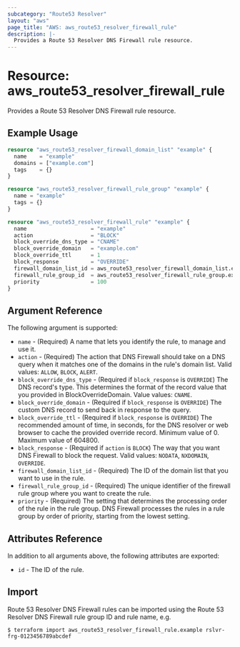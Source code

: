 ```yaml
---
subcategory: "Route53 Resolver"
layout: "aws"
page_title: "AWS: aws_route53_resolver_firewall_rule"
description: |-
  Provides a Route 53 Resolver DNS Firewall rule resource.
---
```


# Resource: aws_route53_resolver_firewall_rule

Provides a Route 53 Resolver DNS Firewall rule resource.

## Example Usage

```terraform
resource "aws_route53_resolver_firewall_domain_list" "example" {
  name    = "example"
  domains = ["example.com"]
  tags    = {}
}

resource "aws_route53_resolver_firewall_rule_group" "example" {
  name = "example"
  tags = {}
}

resource "aws_route53_resolver_firewall_rule" "example" {
  name                    = "example"
  action                  = "BLOCK"
  block_override_dns_type = "CNAME"
  block_override_domain   = "example.com"
  block_override_ttl      = 1
  block_response          = "OVERRIDE"
  firewall_domain_list_id = aws_route53_resolver_firewall_domain_list.example.id
  firewall_rule_group_id  = aws_route53_resolver_firewall_rule_group.example.id
  priority                = 100
}
```

## Argument Reference

The following argument is supported:

* `name` - (Required) A name that lets you identify the rule, to manage and use it.
* `action` - (Required) The action that DNS Firewall should take on a DNS query when it matches one of the domains in the rule's domain list. Valid values: `ALLOW`, `BLOCK`, `ALERT`.
* `block_override_dns_type` - (Required if `block_response` is `OVERRIDE`) The DNS record's type. This determines the format of the record value that you provided in BlockOverrideDomain. Value values: `CNAME`.
* `block_override_domain` - (Required if `block_response` is `OVERRIDE`) The custom DNS record to send back in response to the query.
* `block_override_ttl` - (Required if `block_response` is `OVERRIDE`) The recommended amount of time, in seconds, for the DNS resolver or web browser to cache the provided override record. Minimum value of 0. Maximum value of 604800.
* `block_response` - (Required if `action` is `BLOCK`) The way that you want DNS Firewall to block the request. Valid values: `NODATA`, `NXDOMAIN`, `OVERRIDE`.
* `firewall_domain_list_id` - (Required) The ID of the domain list that you want to use in the rule.
* `firewall_rule_group_id` - (Required) The unique identifier of the firewall rule group where you want to create the rule.
* `priority` - (Required) The setting that determines the processing order of the rule in the rule group. DNS Firewall processes the rules in a rule group by order of priority, starting from the lowest setting.

## Attributes Reference

In addition to all arguments above, the following attributes are exported:

* `id` - The ID of the rule.

## Import

 Route 53 Resolver DNS Firewall rules can be imported using the Route 53 Resolver DNS Firewall rule group ID and rule name, e.g.

```
$ terraform import aws_route53_resolver_firewall_rule.example rslvr-frg-0123456789abcdef
```
